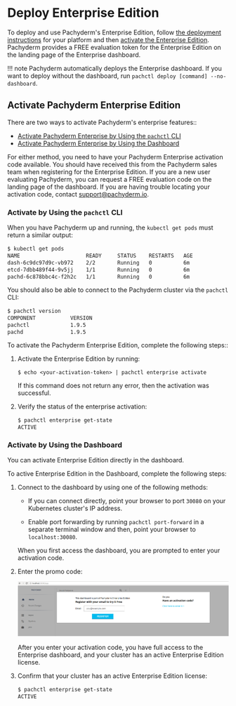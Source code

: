 # Deploy Enterprise Edition

To deploy and use Pachyderm's Enterprise Edition, follow
[the deployment instructions](../deploy-manage/deploy/google_cloud_platform.md) for your platform
and then [activate the Enterprise Edition](#activate-pachyderm-enterprise-edition).
Pachyderm provides a FREE evaluation token for the Enterprise Edition on the landing
page of the Enterprise dashboard.

!!! note
    Pachyderm automatically deploys the Enterprise dashboard. If you want
    to deploy without the dashboard, run
    `pachctl deploy [command] --no-dashboard`.

## Activate Pachyderm Enterprise Edition

There are two ways to activate Pachyderm's enterprise features::

- [Activate Pachyderm Enterprise by Using the `pachctl` CLI](#activate-by-using-the-pachctl-cli)
- [Activate Pachyderm Enterprise by Using the Dashboard](#activate-by-using-the-dashboard)

For either method, you need to have your Pachyderm Enterprise activation code
available. You should have received this from the Pachyderm sales team when
registering for the Enterprise Edition. If you are a new user evaluating Pachyderm,
you can request a FREE evaluation code on the landing page of the dashboard.
If you are having trouble locating your activation code, contact [support@pachyderm.io](mailto:support@pachyderm.io).

### Activate by Using the `pachctl` CLI

When you have Pachyderm up and running, the `kubectl get pods` must return a similar
output:

```
$ kubectl get pods
NAME                     READY     STATUS    RESTARTS   AGE
dash-6c9dc97d9c-vb972    2/2       Running   0          6m
etcd-7dbb489f44-9v5jj    1/1       Running   0          6m
pachd-6c878bbc4c-f2h2c   1/1       Running   0          6m
```

You should also be able to connect to the Pachyderm cluster via the `pachctl` CLI:

```
$ pachctl version
COMPONENT           VERSION
pachctl             1.9.5
pachd               1.9.5
```

To activate the Pachyderm Enterprise Edition, complete the following steps::

1. Activate the Enterprise Edition by running:

   ```shell
   $ echo <your-activation-token> | pachctl enterprise activate
   ```

   If this command does not return any error, then the activation was
   successful.

1. Verify the status of the enterprise activation:

   ```shell
   $ pachctl enterprise get-state
   ACTIVE
   ```

### Activate by Using the Dashboard

You can activate Enterprise Edition directly in the dashboard.

To active Enterprise Edition in the Dashboard, complete the following steps:

1. Connect to the dashboard by using one of the following methods:

   * If you can connect directly, point your browser to port
   `30080` on your Kubernetes cluster's IP address.

   * Enable port forwarding by running `pachctl port-forward` in a separate terminal
   window and then, point your browser to `localhost:30080`.

   When you first access the dashboard, you are prompted to enter your activation code.

1. Enter the promo code:

   ![alt tag](../assets/images/token.png)

   After you enter your activation code, you have full access to the Enterprise
   dashboard, and your cluster has an active Enterprise Edition license.

1. Confirm that your cluster has an active Enterprise Edition license:

   ```shell
   $ pachctl enterprise get-state
   ACTIVE
   ```
